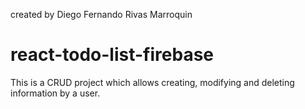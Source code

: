 created by Diego Fernando Rivas Marroquin

# react-todo-list-firebase

This is a CRUD project which allows creating, modifying and deleting information by a user. 
